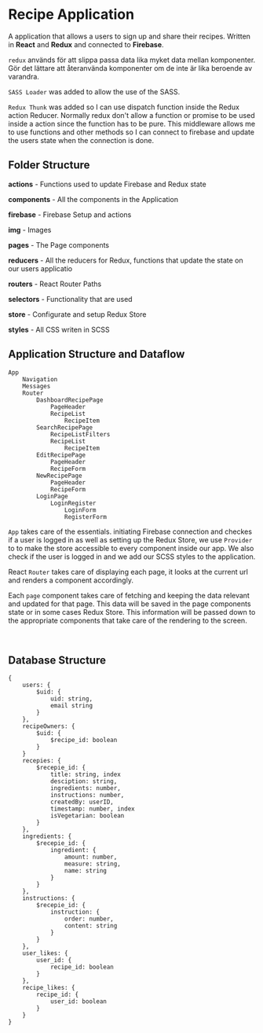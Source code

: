 # Recipe Application

A application that allows a users to sign up and share their recipes. Written in **React** and **Redux** and connected to **Firebase**.

`redux` används för att slippa passa data lika myket data mellan komponenter. Gör det lättare att återanvända komponenter om de inte är lika beroende av varandra. 

`SASS Loader` was added to allow the use of the SASS.

`Redux Thunk` was added so I can use dispatch function inside the Redux action Reducer. Normally redux don't allow a function or promise to be used inside a action since the function has to be pure. This middleware allows me to use functions and other methods so I can connect to firebase and update the users state when the connection is done. 



## Folder Structure 

**actions** - Functions used to update Firebase and Redux state

**components** - All the components in the Application

**firebase** - Firebase Setup and actions

**img** - Images

**pages** - The Page components 

**reducers** - All the reducers for Redux, functions that update the state on our users applicatio

**routers** - React Router Paths

**selectors** - Functionality that are used

**store** - Configurate and setup Redux Store

**styles** - All CSS writen in SCSS



## Application Structure and Dataflow

```
App
    Navigation
	Messages
	Router 
		DashboardRecipePage
			PageHeader
			RecipeList
				RecipeItem
		SearchRecipePage
			RecipeListFilters
			RecipeList
				RecipeItem
		EditRecipePage
			PageHeader
			RecipeForm
		NewRecipePage
			PageHeader
			RecipeForm
		LoginPage
			LoginRegister
				LoginForm
				RegisterForm
```



`App` takes care of the essentials. initiating Firebase connection and checkes if a user is logged in as well as setting up the Redux Store, we use `Provider` to to make the store accessible to every component inside our app. We also check if the user is logged in and we add our SCSS styles to the application.

React `Router` takes care of displaying each page, it looks at the current url and renders a component accordingly. 

Each `page` component takes care of fetching and keeping the data relevant and updated for that page. This data will be saved in the page components state or in some cases Redux Store. This information will be passed down to the appropriate components that take care of the rendering to the screen.

​	

## Database Structure

```
{
    users: {
        $uid: {
            uid: string,
            email string
        }
    },
    recipeOwners: {
        $uid: {
            $recipe_id: boolean
        }
    }
    recepies: {
        $recepie_id: {
            title: string, index
            desciption: string,
            ingredients: number,
            instructions: number,
            createdBy: userID,
            timestamp: number, index
            isVegetarian: boolean
        }
    },
    ingredients: {
        $recepie_id: {
        	ingredient: {
                amount: number,
                measure: string,
                name: string
        	}
        }
    },
    instructions: {
        $recepie_id: {
            instruction: {
                order: number,
                content: string
            }
        }
    },
    user_likes: {
    	user_id: {
    		recipe_id: boolean
    	}
    },
    recipe_likes: {
		recipe_id: {
			user_id: boolean
    	}
    }
}
```





